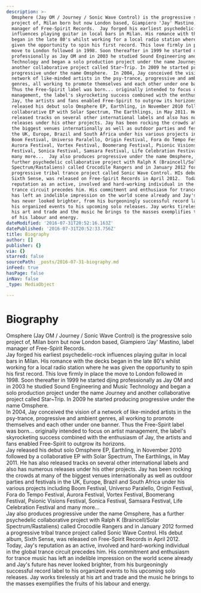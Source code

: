 ```yaml
---
description: >-
  Omsphere (Jay OM / Journey / Sonic Wave Control) is the progressive solo
  project of, Milan born but now London based, Giampiero 'Jay' Mastino, label
  manager of Free-Spirit Records.  Jay forged his earliest psychedelic-rock
  influences playing guitar in local bars in Milan. His romance with the decks
  began in the late 80's whilst working for a local radio station where he was
  given the opportunity to spin his first record. This love firmly in place the
  move to London followed in 1998. Soon thereafter in 1999 he started djing
  professionally as Jay OM and in 2003 he studied Sound Engineering and Music
  Technology and began a solo production project under the name Journey and
  another collaborative project called Star~Trip. In 2009 he started producing
  progressive under the name Omsphere.  In 2004, Jay conceived the vision of a
  network of like-minded artists in the psy-trance, progressive and ambient
  genres, all working to promote themselves and each other under one banner.
  Thus the Free-Spirit label was born... originally intended to focus on artist
  management, the label's skyrocketing success combined with the enthusiasm of
  Jay, the artists and fans enabled Free-Spirit to outgrow its horizons.  Jay
  released his debut solo Omsphere EP, Earthling, in November 2010 followed by a
  collaborative EP with Solar Spectrum, The Earthlings, in May 2011. He has also
  released tracks on several other international labels and also has numerous
  releases under his other projects. Jay has been rocking the crowds at many of
  the biggest venues internationally as well as outdoor parties and festivals in
  the UK, Europe, Brazil and South Africa under his various projects including
  Boom Festival, Universo Paralello, Origin Festival, Fora do Tempo Festival,
  Aurora Festival, Vortex Festival, Boomerang Festival, Psionic Visions
  Festival, Sonica Festival, Samsara Festival, Life Celebration Festival and
  many more...  Jay also produces progressive under the name Omsphere, has a
  further psychedelic collaborative project with Ralph K (Braincell/Solar
  Spectrum/Rastaliens) called Crocodile Rangers and in January 2012 formed a
  progressive tribal trance project called Sonic Wave Control. HIs debut album,
  Sixth Sense, was released on Free-Spirit Records in April 2012.  Today, Jay's
  reputation as an active, involved and hard-working individual in the global
  trance circuit precedes him. His commitment and enthusiasm for trance music
  has left an indelible impression on the world scene already and Jay's future
  has never looked brighter, from his burgeoningly successful record label to
  his organized events to his upcoming solo releases. Jay works tirelessly at
  his art and trade and the music he brings to the masses exemplifies the fruits
  of his labour and energy.
dateModified: '2016-07-31T20:52:16.163Z'
datePublished: '2016-07-31T20:52:33.756Z'
title: Biography
author: []
publisher: {}
via: {}
starred: false
sourcePath: _posts/2016-07-31-biography.md
inFeed: true
hasPage: false
inNav: false
_type: MediaObject

---
```

# Biography

Omsphere (Jay OM / Journey / Sonic Wave Control) is the progressive solo project of, Milan born but now London based, Giampiero 'Jay' Mastino, label manager of Free-Spirit Records.  
Jay forged his earliest psychedelic-rock influences playing guitar in local bars in Milan. His romance with the decks began in the late 80's whilst working for a local radio station where he was given the opportunity to spin his first record. This love firmly in place the move to London followed in 1998\. Soon thereafter in 1999 he started djing professionally as Jay OM and in 2003 he studied Sound Engineering and Music Technology and began a solo production project under the name Journey and another collaborative project called Star~Trip. In 2009 he started producing progressive under the name Omsphere.  
In 2004, Jay conceived the vision of a network of like-minded artists in the psy-trance, progressive and ambient genres, all working to promote themselves and each other under one banner. Thus the Free-Spirit label was born... originally intended to focus on artist management, the label's skyrocketing success combined with the enthusiasm of Jay, the artists and fans enabled Free-Spirit to outgrow its horizons.  
Jay released his debut solo Omsphere EP, Earthling, in November 2010 followed by a collaborative EP with Solar Spectrum, The Earthlings, in May 2011\. He has also released tracks on several other international labels and also has numerous releases under his other projects. Jay has been rocking the crowds at many of the biggest venues internationally as well as outdoor parties and festivals in the UK, Europe, Brazil and South Africa under his various projects including Boom Festival, Universo Paralello, Origin Festival, Fora do Tempo Festival, Aurora Festival, Vortex Festival, Boomerang Festival, Psionic Visions Festival, Sonica Festival, Samsara Festival, Life Celebration Festival and many more...  
Jay also produces progressive under the name Omsphere, has a further psychedelic collaborative project with Ralph K (Braincell/Solar Spectrum/Rastaliens) called Crocodile Rangers and in January 2012 formed a progressive tribal trance project called Sonic Wave Control. HIs debut album, Sixth Sense, was released on Free-Spirit Records in April 2012\.  
Today, Jay's reputation as an active, involved and hard-working individual in the global trance circuit precedes him. His commitment and enthusiasm for trance music has left an indelible impression on the world scene already and Jay's future has never looked brighter, from his burgeoningly successful record label to his organized events to his upcoming solo releases. Jay works tirelessly at his art and trade and the music he brings to the masses exemplifies the fruits of his labour and energy.